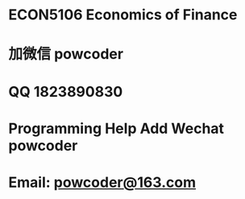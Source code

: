 # ECON5106 Economics of Finance
# 加微信 powcoder

# QQ 1823890830

# Programming Help Add Wechat powcoder

# Email: powcoder@163.com

